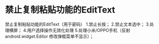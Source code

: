 # 禁止复制粘贴功能的EditText
禁止复制粘贴功能的EditText（用于密码）
1.禁止长按；
2.禁止文本选中；
3.处理横屏；
4.用户选择操作无效化处理
5.处理小米/OPPO手机（反射 android.widget.Editor 修改弹框菜单不显示）；